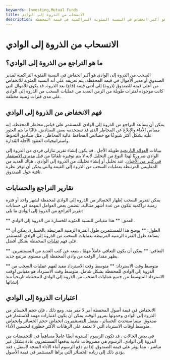 ```yaml
---
keywords: Investing,Mutual Funds
title: الانسحاب من الذروة إلى الوادي
description: السحب من الذروة إلى الوادي هو أكبر انخفاض في النسبة المئوية التراكمية في قيمة المحفظة.
---
```


# الانسحاب من الذروة إلى الوادي
## ما هو التراجع من الذروة إلى الوادي؟

السحب من الذروة إلى الوادي هو أكبر انخفاض في النسبة المئوية التراكمية لمدير الصندوق أو مدير الأموال في قيمة المحفظة. يتم تعريفه على أنه النسبة المئوية للانخفاض من أعلى قيمة للصندوق (ذروة) إلى أدنى قيمة (قاع) بعد الذروة. قد يكون للأموال التي كانت موجودة لفترات طويلة من الزمن العديد من عمليات السحب من الذروة إلى الوادي على مدى فترات زمنية مختلفة.

## فهم الانخفاض من الذروة إلى الوادي

يمكن أن يساعد التراجع من الذروة إلى الوادي المستثمر على قياس مخاطر المحفظة. إنه مقياس الأداء والإبلاغ عن المخاطر الذي قد تستخدمه بعض الصناديق. غالبًا ما يتم العثور عليه بشكل أكثر شيوعًا مع خصائص المحافظ عالية المخاطر ، مثل صناديق التحوط واستراتيجيات العقود الآجلة المُدارة.

ببيانات [العوائد التاريخية](/historical-returns) طويلة الأجل . قد يكون إنشاء تقرير تنازلي فردي من الذروة إلى الوادي ضروريًا لهذا النوع من التحليل لأنه لا يتم توفيره تلقائيًا من قبل [مديري الاستثمار في كثير من الأحيان](/investment-manager). عند تحليل أو إنشاء تحليلك من الذروة إلى الوادي ، هناك العديد من المقاييس المرتبطة بعمليات السحب من الذروة إلى القيمة والتي يمكن أن توفر نظرة ثاقبة حول الصندوق.

## تقارير التراجع والحسابات

يمكن لتقرير السحب إظهار الخسائر من الذروة إلى الوادي لمحفظة لشهر واحد أو فترة زمنية تراكمية تتكون من عدة أشهر متتالية. تتضمن بعض العوامل المهمة في حسابات تقرير التراجع من الذروة إلى الوادي ما يلي:

** العمق: ** هذا مقياس للنسبة المئوية للخسارة من الذروة إلى الوادي.

** الطول: ** يوضح هذا للمستثمرين طول الفترة الزمنية المرتبطة بالخسارة. يمكن أن يساعد طول الفترة الزمنية المرتبطة بعمليات السحب من الذروة إلى الوادي المستثمر على فهم [تقلبات](/volatility) المحفظة بشكل أفضل.

** التعافي: ** يمكن أن يكون التعافي عاملاً مهمًا ، يتبعه عن كثب العديد من المستثمرين. يظهر مقدار الوقت من وادي المحفظة إلى مستوى مرتفع جديد.

** متوسط وقت الاسترداد: ** متوسط وقت الاسترداد مفيد لفهم عمليات السحب من الذروة إلى الوادي للمحفظة بشكل شامل. متوسط وقت الاسترداد هو مقياس لوقت الاسترداد المتوسط من جميع عمليات السحب من الذروة إلى الوادي للمحفظة تاريخياً منذ إنشائها.

## اعتبارات الذروة إلى الوادي

الانخفاض في قيمة أصول المحفظة أمر لا مفر منه. ومع ذلك ، فإن حجم الخسائر من الذروة إلى الوادي وحدوثها بمرور الوقت يمكن أن يكون اعتبارات مهمة للاستثمار في صندوق. بينما ستحدث الخسائر ، يفضل المستثمرون انخفاض حجم الخسائر وانخفاض متوسط أوقات الاسترداد التي لا تعتمد على الرهانات الأكثر خطورة لتحسين الأداء.

في بعض الحالات ، قد تكون الرسوم السنوية أيضًا عاملاً مساهماً في التخفيضات من الذروة إلى الوادي. الرسوم هي مصروفات عادية يدفعها المستثمرون عادة بشكل غير مباشر ، مما يؤثر على قيمة الصندوق. إذا تم دفع الرسوم أثناء الأداء المتجه لأسفل ، فقد يؤدي ذلك إلى زيادة الخسائر التي يراها المستثمر في قيمة الأصول.

